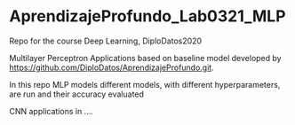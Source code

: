 # AprendizajeProfundo_Lab0321_MLP
Repo for the course Deep Learning, DiploDatos2020

Multilayer Perceptron Applications based on baseline model developed by https://github.com/DiploDatos/AprendizajeProfundo.git. 

In this repo MLP models different models, with different hyperparameters, are run and their accuracy evaluated

CNN applications in ....
